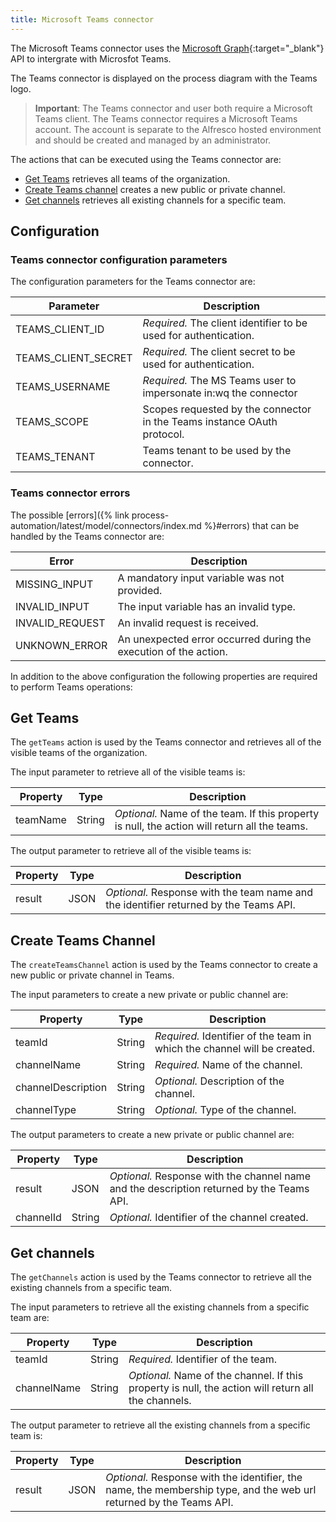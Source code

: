```yaml
---
title: Microsoft Teams connector
---
```


The Microsoft Teams connector uses
the [Microsoft Graph](https://docs.microsoft.com/en-us/graph/use-the-api){:target="_blank"} API to
intergrate with Microsfot Teams.

The Teams connector is displayed on the process diagram with the Teams logo.

> **Important**: The Teams connector and user both require a Microsoft Teams client. The Teams
> connector requires a Microsoft Teams account. The account is separate to the Alfresco hosted
> environment and should be created and managed by an administrator.

The actions that can be executed using the Teams connector are:

* [Get Teams](#get-teams) retrieves all teams of the organization.
* [Create Teams channel](#create-teams-channel) creates a new public or private channel.
* [Get channels](#get-channels) retrieves all existing channels for a specific team.

## Configuration

### Teams connector configuration parameters

The configuration parameters for the Teams connector are:

| Parameter           | Description                                                             |
|---------------------|-------------------------------------------------------------------------|
| TEAMS_CLIENT_ID     | *Required.* The client identifier to be used for authentication.        |
| TEAMS_CLIENT_SECRET | *Required.* The client secret to be used for authentication.            |
| TEAMS_USERNAME      | *Required.* The MS Teams user to impersonate in:wq the connector        |
| TEAMS_SCOPE         | Scopes requested by the connector in the Teams instance OAuth protocol. |
| TEAMS_TENANT        | Teams tenant to be used by the connector.                               |

### Teams connector errors

The possible [errors]({% link process-automation/latest/model/connectors/index.md %}#errors) that
can be handled by the Teams connector are:

| Error           | Description                                                      |
|-----------------|------------------------------------------------------------------|
| MISSING_INPUT   | A mandatory input variable was not provided.                     |
| INVALID_INPUT   | The input variable has an invalid type.                          |
| INVALID_REQUEST | An invalid request is received.                                  |
| UNKNOWN_ERROR   | An unexpected error occurred during the execution of the action. |

In addition to the above configuration the following properties are required to perform Teams
operations:

## Get Teams

The `getTeams` action is used by the Teams connector and retrieves all of the visible teams of the
organization.

The input parameter to retrieve all of the visible teams is:

| Property | Type   | Description                                                                                   |
|----------|--------|-----------------------------------------------------------------------------------------------|
| teamName | String | *Optional.* Name of the team. If this property is null, the action will return all the teams. |

The output parameter to retrieve all of the visible teams is:

| Property | Type | Description                                                                           |
|----------|------|---------------------------------------------------------------------------------------|
| result   | JSON | *Optional.* Response with the team name and the identifier returned by the Teams API. |

## Create Teams Channel

The `createTeamsChannel` action is used by the Teams connector to create a new public or private
channel in Teams.

The input parameters to create a new private or public channel are:

| Property           | Type   | Description                                                              |
|--------------------|--------|--------------------------------------------------------------------------|
| teamId             | String | *Required.* Identifier of the team in which the channel will be created. |
| channelName        | String | *Required.* Name of the channel.                                         |
| channelDescription | String | *Optional.* Description of the channel.                                  |
| channelType        | String | *Optional.* Type of the channel.                                         |

The output parameters to create a new private or public channel are:

| Property  | Type   | Description                                                                               |
|-----------|--------|-------------------------------------------------------------------------------------------|
| result    | JSON   | *Optional.* Response with the channel name and the description returned by the Teams API. |
| channelId | String | *Optional.* Identifier of the channel created.                                            |

## Get channels

The `getChannels` action is used by the Teams connector to retrieve all the existing channels from a
specific team.

The input parameters to retrieve all the existing channels from a specific team are:

| Property    | Type   | Description                                                                                         |
|-------------|--------|-----------------------------------------------------------------------------------------------------|
| teamId      | String | *Required.* Identifier of the team.                                                                 |
| channelName | String | *Optional.* Name of the channel. If this property is null, the action will return all the channels. |

The output parameter to retrieve all the existing channels from a specific team is:

| Property | Type | Description                                                                                                         |
|----------|------|---------------------------------------------------------------------------------------------------------------------|
| result   | JSON | *Optional.* Response with the identifier, the name, the membership type, and the web url returned by the Teams API. |
